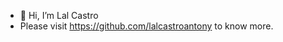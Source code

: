 - 👋 Hi, I’m Lal Castro
- Please visit https://github.com/lalcastroantony to know more.

<!---
lalcastro-immo/lalcastro-immo is a ✨ special ✨ repository because its `README.md` (this file) appears on your GitHub profile.
You can click the Preview link to take a look at your changes.
--->
